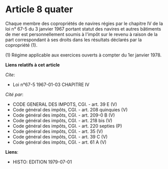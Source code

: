 # Article 8 quater

Chaque membre des copropriétés de navires régies par le chapitre IV de la loi n° 67-5 du 3 janvier 1967 portant statut des
navires et autres bâtiments de mer est personnellement soumis à l'impôt sur le revenu à raison de la part correspondant à ses
droits dans les résultats déclarés par la copropriété (1).

(1) Régime applicable aux exercices ouverts à compter du 1er janvier 1978.

**Liens relatifs à cet article**

_Cite_:

  - Loi n°67-5 1967-01-03 CHAPITRE IV

_Cité par_:

  - CODE GENERAL DES IMPOTS, CGI. - art. 39 E (V)
  - Code général des impôts, CGI. - art. 208 quinquies (V)
  - Code général des impôts, CGI. - art. 209-0 B (V)
  - Code général des impôts, CGI. - art. 218 bis (V)
  - Code général des impôts, CGI. - art. 220 septies (P)
  - Code général des impôts, CGI. - art. 35 (V)
  - Code général des impôts, CGI. - art. 39 C (V)
  - Code général des impôts, CGI. - art. 61 A (V)

**Liens**:

  - HISTO: EDITION 1979-07-01
